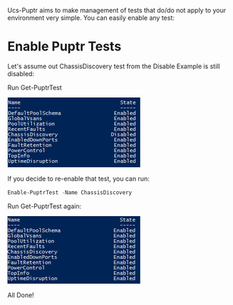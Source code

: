 Ucs-Puptr aims to make management of tests that do/do not apply to your environment very simple.
You can easily enable any test:

# Enable Puptr Tests

Let's assume out ChassisDiscovery test from the Disable Example is still disabled:

Run Get-PuptrTest

[![Source](images/disable-puptrtest.png)](images/disable-puptrtest.png)

If you decide to re-enable that test, you can run:

```PowerShell
Enable-PuptrTest -Name ChassisDiscovery
```

Run Get-PuptrTest again:

[![Source](images/get-puptrtest.png)](images/get-puptrtest.png)

All Done!